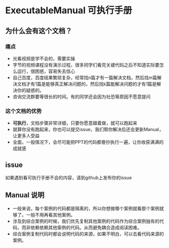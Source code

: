 # ExecutableManual 可执行手册

## 为什么会有这个文档？

### 痛点
- 光看视频是学不会的，需要实操
- 字节的视频课程没有演示过程，很多同学们看完关键代码之后不知道实际要怎么运行，很困惑，容易失去信心
- 自己百度，百度结果繁琐复杂，经常找n篇才有一篇解决文档，然后找m篇解决文档才有1篇是能够真正解决问题的，然后找k篇能解决问题的才有1篇是解决你的疑惑的。
- 咨询交流群要等很长的时间。有的同学还会因为社恐等原因不愿意提问

### 这个文档的优势
- **可执行**，文档步骤非常详细，只要你愿意跟着做，就可以跑起来
- 就算你没有跑起来，你也可以提交issue，我们帮你解决后还会更新Manual，让更多人受益
- 全面，一般情况下，会尽可能把PPT的代码都誊抄执行一遍，让你收获满满的成就感

## issue
如果遇到看可执行手册不会的内容，请到github上发布你的issue

## Manual 说明

- 一般来说，每个案例的代码都是隔离的，所以你想做哪个案例就看那个案例就够了。一般不用再看其他案例。
- 涉及到综合案例的时候，我们优先复制其他案例的代码作为综合案例独有的代码，而非依赖依赖其他案例的代码。从而避免耦合造成阅读困难。
- 综合案例复制代码时都会说明代码的来源，如果不明白，可以去看代码来源的案例。
